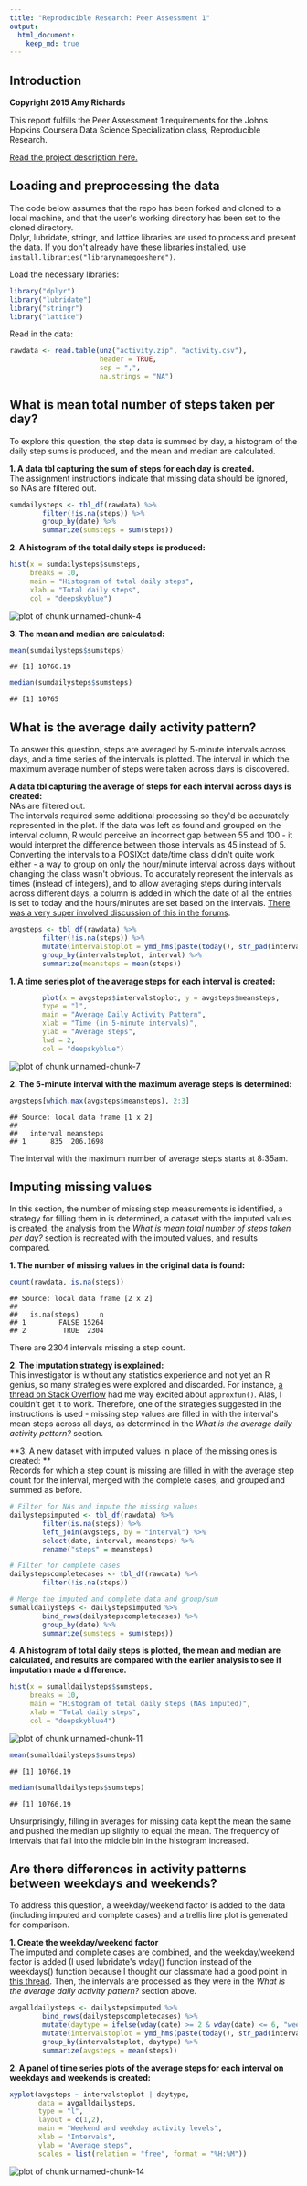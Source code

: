 ```yaml
---
title: "Reproducible Research: Peer Assessment 1"
output: 
  html_document:
    keep_md: true
---
```

  
  
## Introduction

**Copyright 2015 Amy Richards**

This report fulfills the Peer Assessment 1 requirements for the Johns Hopkins Coursera Data Science Specialization class, Reproducible Research.

[Read the project description here.](http://github.com/amyr206/RepData_PeerAssessment1/blob/master/README.md) 
  
  
  
## Loading and preprocessing the data
The code below assumes that the repo has been forked and cloned to a local machine, and that the user's working directory has been set to the cloned directory.  
Dplyr, lubridate, stringr, and lattice libraries are used to process and present the data. If you don't already have these libraries installed, use `install.libraries("librarynamegoeshere")`.

Load the necessary libraries:

```r
library("dplyr")
library("lubridate") 
library("stringr")
library("lattice")
```

Read in the data:

```r
rawdata <- read.table(unz("activity.zip", "activity.csv"), 
                      header = TRUE, 
                      sep = ",", 
                      na.strings = "NA")
```

  
  
## What is mean total number of steps taken per day?

To explore this question, the step data is summed by day, a histogram of the daily step sums is produced, and the mean and median are calculated.


**1. A data tbl capturing the sum of steps for each day is created.**  
The assignment instructions indicate that missing data should be ignored, so NAs are filtered out.

```r
sumdailysteps <- tbl_df(rawdata) %>% 
        filter(!is.na(steps)) %>%
        group_by(date) %>%
        summarize(sumsteps = sum(steps))
```

**2. A histogram of the total daily steps is produced:**

```r
hist(x = sumdailysteps$sumsteps,
     breaks = 10,
     main = "Histogram of total daily steps",
     xlab = "Total daily steps",
     col = "deepskyblue")   
```

![plot of chunk unnamed-chunk-4](figure/unnamed-chunk-4-1.png) 

**3. The mean and median are calculated:**

```r
mean(sumdailysteps$sumsteps)
```

```
## [1] 10766.19
```

```r
median(sumdailysteps$sumsteps)
```

```
## [1] 10765
```
  
  
  
## What is the average daily activity pattern?

To answer this question, steps are averaged by 5-minute intervals across days, and a time series of the intervals is plotted. The interval in which the maximum average number of steps were taken across days is discovered.

**A data tbl capturing the average of steps for each interval across days is created:**  
NAs are filtered out.  
The intervals required some additional processing so they'd be accurately represented in the plot. If the data was left as found and grouped on the interval column, R would perceive an incorrect gap between 55 and 100 - it would interpret the difference between those intervals as 45 instead of 5. Converting the intervals to a POSIXct date/time class didn't quite work either - a way to group on only the hour/minute interval across days without changing the class wasn't obvious. To accurately represent the intervals as times (instead of integers), and to allow averaging steps during intervals across different days, a column is added in which the date of all the entries is set to today and the hours/minutes are set based on the intervals.
[There was a very super involved discussion of this in the forums](https://class.coursera.org/repdata-012/forum/thread?thread_id=36).  

```r
avgsteps <- tbl_df(rawdata) %>%
        filter(!is.na(steps)) %>%        
        mutate(intervalstoplot = ymd_hms(paste(today(), str_pad(interval, 4, pad = 0), "00"))) %>% 
        group_by(intervalstoplot, interval) %>%
        summarize(meansteps = mean(steps))
```

**1. A time series plot of the average steps for each interval is created:**

```r
        plot(x = avgsteps$intervalstoplot, y = avgsteps$meansteps,
        type = "l",
        main = "Average Daily Activity Pattern",
        xlab = "Time (in 5-minute intervals)",
        ylab = "Average steps",
        lwd = 2,
        col = "deepskyblue")
```

![plot of chunk unnamed-chunk-7](figure/unnamed-chunk-7-1.png) 

**2. The 5-minute interval with the maximum average steps is determined:**

```r
avgsteps[which.max(avgsteps$meansteps), 2:3]
```

```
## Source: local data frame [1 x 2]
## 
##   interval meansteps
## 1      835  206.1698
```
The interval with the maximum number of average steps starts at 8:35am.
  
   
## Imputing missing values

In this section, the number of missing step measurements is identified, a strategy for filling them in is determined, a dataset with the imputed values is created, the analysis from the *What is mean total number of steps taken per day?* section is recreated with the imputed values, and results compared.

**1. The number of missing values in the original data is found:**

```r
count(rawdata, is.na(steps))
```

```
## Source: local data frame [2 x 2]
## 
##   is.na(steps)     n
## 1        FALSE 15264
## 2         TRUE  2304
```
  
There are 2304 intervals missing a step count.  

**2. The imputation strategy is explained:**  
This investigator is without any statistics experience and not yet an R genius, so many strategies were explored and discarded. For instance, [a thread on Stack Overflow](http://stackoverflow.com/questions/22693173/imputing-missing-values-linearly-in-r) had me way excited about `approxfun()`. Alas, I couldn't get it to work. Therefore, one of the strategies suggested in the instructions is used - missing step values are filled in with the interval's mean steps across all days, as determined in the *What is the average daily activity pattern?* section.

**3. A new dataset with imputed values in place of the missing ones is created: **  
Records for which a step count is missing are filled in with the average step count for the interval, merged with the complete cases, and grouped and summed as before.

```r
# Filter for NAs and impute the missing values
dailystepsimputed <- tbl_df(rawdata) %>% 
        filter(is.na(steps)) %>%
        left_join(avgsteps, by = "interval") %>%
        select(date, interval, meansteps) %>%
        rename("steps" = meansteps)

# Filter for complete cases
dailystepscompletecases <- tbl_df(rawdata) %>%
        filter(!is.na(steps))

# Merge the imputed and complete data and group/sum
sumalldailysteps <- dailystepsimputed %>%
        bind_rows(dailystepscompletecases) %>%
        group_by(date) %>%
        summarize(sumsteps = sum(steps))
```

**4. A histogram of total daily steps is plotted, the mean and median are calculated, and results are compared with the earlier analysis to see if imputation made a difference.**

```r
hist(x = sumalldailysteps$sumsteps,
     breaks = 10,
     main = "Histogram of total daily steps (NAs imputed)",
     xlab = "Total daily steps",
     col = "deepskyblue4")   
```

![plot of chunk unnamed-chunk-11](figure/unnamed-chunk-11-1.png) 
  

```r
mean(sumalldailysteps$sumsteps)
```

```
## [1] 10766.19
```

```r
median(sumalldailysteps$sumsteps)
```

```
## [1] 10766.19
```
  
Unsurprisingly, filling in averages for missing data kept the mean the same and pushed the median up slightly to equal the mean. The frequency of intervals that fall into the middle bin in the histogram increased.


## Are there differences in activity patterns between weekdays and weekends?

To address this question, a weekday/weekend factor is added to the data (including imputed and complete cases) and a trellis line plot is generated for comparison.  

**1. Create the weekday/weekend factor**  
The imputed and complete cases are combined, and the weekday/weekend factor is added (I used lubridate's wday() function instead of the weekdays() function because I thought our classmate had a good point in [this thread](https://class.coursera.org/repdata-012/forum/thread?thread_id=67). Then, the intervals are processed as they were in the *What is the average daily activity pattern?* section above.  

```r
avgalldailysteps <- dailystepsimputed %>%
        bind_rows(dailystepscompletecases) %>%
        mutate(daytype = ifelse(wday(date) >= 2 & wday(date) <= 6, "weekday", "weekend")) %>%
        mutate(intervalstoplot = ymd_hms(paste(today(), str_pad(interval, 4, pad = 0), "00"))) %>% 
        group_by(intervalstoplot, daytype) %>%
        summarize(avgsteps = mean(steps))
```

**2. A panel of time series plots of the average steps for each interval on weekdays and weekends is created:**  

```r
xyplot(avgsteps ~ intervalstoplot | daytype,
       data = avgalldailysteps,
       type = "l",
       layout = c(1,2),
       main = "Weekend and weekday activity levels",
       xlab = "Intervals",
       ylab = "Average steps",
       scales = list(relation = "free", format = "%H:%M"))
```

![plot of chunk unnamed-chunk-14](figure/unnamed-chunk-14-1.png) 
